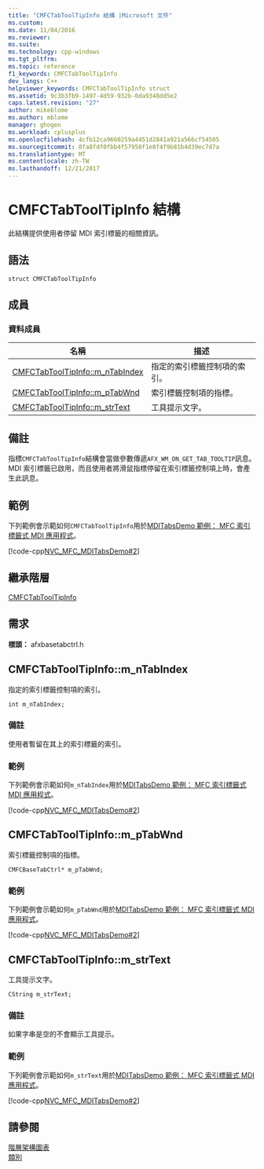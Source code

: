 ```yaml
---
title: "CMFCTabToolTipInfo 結構 |Microsoft 文件"
ms.custom: 
ms.date: 11/04/2016
ms.reviewer: 
ms.suite: 
ms.technology: cpp-windows
ms.tgt_pltfrm: 
ms.topic: reference
f1_keywords: CMFCTabToolTipInfo
dev_langs: C++
helpviewer_keywords: CMFCTabToolTipInfo struct
ms.assetid: 9c3b3fb9-1497-4d59-932b-0da9348dd5e2
caps.latest.revision: "27"
author: mikeblome
ms.author: mblome
manager: ghogen
ms.workload: cplusplus
ms.openlocfilehash: 4cfb12ca9660259a4451d2841a921a566cf54505
ms.sourcegitcommit: 8fa8fdf0fbb4f57950f1e8f4f9b81b4d39ec7d7a
ms.translationtype: MT
ms.contentlocale: zh-TW
ms.lasthandoff: 12/21/2017
---
```

# <a name="cmfctabtooltipinfo-structure"></a>CMFCTabToolTipInfo 結構
此結構提供使用者停留 MDI 索引標籤的相關資訊。  
  
## <a name="syntax"></a>語法  
  
```  
struct CMFCTabToolTipInfo  
```  
  
## <a name="members"></a>成員  
  
### <a name="data-members"></a>資料成員  
  
|名稱|描述|  
|----------|-----------------|  
|[CMFCTabToolTipInfo::m_nTabIndex](#m_ntabindex)|指定的索引標籤控制項的索引。|  
|[CMFCTabToolTipInfo::m_pTabWnd](#m_ptabwnd)|索引標籤控制項的指標。|  
|[CMFCTabToolTipInfo::m_strText](#m_strtext)|工具提示文字。|  
  
## <a name="remarks"></a>備註  
 指標`CMFCTabToolTipInfo`結構會當做參數傳遞`AFX_WM_ON_GET_TAB_TOOLTIP`訊息。 MDI 索引標籤已啟用，而且使用者將滑鼠指標停留在索引標籤控制項上時，會產生此訊息。  
  
## <a name="example"></a>範例  
 下列範例會示範如何`CMFCTabToolTipInfo`用於[MDITabsDemo 範例： MFC 索引標籤式 MDI 應用程式](../../visual-cpp-samples.md)。  
  
 [!code-cpp[NVC_MFC_MDITabsDemo#2](../../mfc/reference/codesnippet/cpp/cmfctabtooltipinfo-structure_1.cpp)]  
  
## <a name="inheritance-hierarchy"></a>繼承階層  
 [CMFCTabToolTipInfo](../../mfc/reference/cmfctabtooltipinfo-structure.md)  
  
## <a name="requirements"></a>需求  
 **標頭：** afxbasetabctrl.h  
  
##  <a name="m_ntabindex"></a>CMFCTabToolTipInfo::m_nTabIndex  
 指定的索引標籤控制項的索引。  
  
```  
int m_nTabIndex;  
```  
  
### <a name="remarks"></a>備註  
 使用者暫留在其上的索引標籤的索引。  
  
### <a name="example"></a>範例  
 下列範例會示範如何`m_nTabIndex`用於[MDITabsDemo 範例： MFC 索引標籤式 MDI 應用程式](../../visual-cpp-samples.md)。  
  
 [!code-cpp[NVC_MFC_MDITabsDemo#2](../../mfc/reference/codesnippet/cpp/cmfctabtooltipinfo-structure_1.cpp)]  
  
##  <a name="m_ptabwnd"></a>CMFCTabToolTipInfo::m_pTabWnd  
 索引標籤控制項的指標。  
  
```  
CMFCBaseTabCtrl* m_pTabWnd;  
```  
  
### <a name="example"></a>範例  
 下列範例會示範如何`m_pTabWnd`用於[MDITabsDemo 範例： MFC 索引標籤式 MDI 應用程式](../../visual-cpp-samples.md)。  
  
 [!code-cpp[NVC_MFC_MDITabsDemo#2](../../mfc/reference/codesnippet/cpp/cmfctabtooltipinfo-structure_1.cpp)]  
  
##  <a name="m_strtext"></a>CMFCTabToolTipInfo::m_strText  
 工具提示文字。  
  
```  
CString m_strText;  
```  
  
### <a name="remarks"></a>備註  
 如果字串是空的不會顯示工具提示。  
  
### <a name="example"></a>範例  
 下列範例會示範如何`m_strText`用於[MDITabsDemo 範例： MFC 索引標籤式 MDI 應用程式](../../visual-cpp-samples.md)。  
  
 [!code-cpp[NVC_MFC_MDITabsDemo#2](../../mfc/reference/codesnippet/cpp/cmfctabtooltipinfo-structure_1.cpp)]  
  
## <a name="see-also"></a>請參閱  
 [階層架構圖表](../../mfc/hierarchy-chart.md)   
 [類別](../../mfc/reference/mfc-classes.md)
